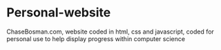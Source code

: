 # Personal-website
ChaseBosman.com, website coded in html, css and javascript, coded for personal use to help display progress within computer science

